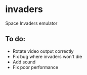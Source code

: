 # invaders
Space Invaders emulator

## To do:
- Rotate video output correctly
- Fix bug where invaders won't die
- Add sound
- Fix poor performance
